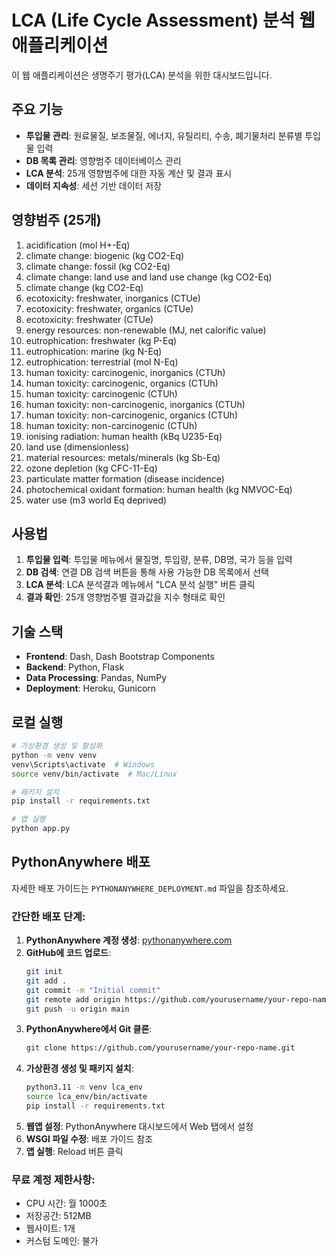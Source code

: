 # LCA (Life Cycle Assessment) 분석 웹 애플리케이션

이 웹 애플리케이션은 생명주기 평가(LCA) 분석을 위한 대시보드입니다.

## 주요 기능

- **투입물 관리**: 원료물질, 보조물질, 에너지, 유틸리티, 수송, 폐기물처리 분류별 투입물 입력
- **DB 목록 관리**: 영향범주 데이터베이스 관리
- **LCA 분석**: 25개 영향범주에 대한 자동 계산 및 결과 표시
- **데이터 지속성**: 세션 기반 데이터 저장

## 영향범주 (25개)

1. acidification (mol H+-Eq)
2. climate change: biogenic (kg CO2-Eq)
3. climate change: fossil (kg CO2-Eq)
4. climate change: land use and land use change (kg CO2-Eq)
5. climate change (kg CO2-Eq)
6. ecotoxicity: freshwater, inorganics (CTUe)
7. ecotoxicity: freshwater, organics (CTUe)
8. ecotoxicity: freshwater (CTUe)
9. energy resources: non-renewable (MJ, net calorific value)
10. eutrophication: freshwater (kg P-Eq)
11. eutrophication: marine (kg N-Eq)
12. eutrophication: terrestrial (mol N-Eq)
13. human toxicity: carcinogenic, inorganics (CTUh)
14. human toxicity: carcinogenic, organics (CTUh)
15. human toxicity: carcinogenic (CTUh)
16. human toxicity: non-carcinogenic, inorganics (CTUh)
17. human toxicity: non-carcinogenic, organics (CTUh)
18. human toxicity: non-carcinogenic (CTUh)
19. ionising radiation: human health (kBq U235-Eq)
20. land use (dimensionless)
21. material resources: metals/minerals (kg Sb-Eq)
22. ozone depletion (kg CFC-11-Eq)
23. particulate matter formation (disease incidence)
24. photochemical oxidant formation: human health (kg NMVOC-Eq)
25. water use (m3 world Eq deprived)

## 사용법

1. **투입물 입력**: 투입물 메뉴에서 물질명, 투입량, 분류, DB명, 국가 등을 입력
2. **DB 검색**: 연결 DB 검색 버튼을 통해 사용 가능한 DB 목록에서 선택
3. **LCA 분석**: LCA 분석결과 메뉴에서 "LCA 분석 실행" 버튼 클릭
4. **결과 확인**: 25개 영향범주별 결과값을 지수 형태로 확인

## 기술 스택

- **Frontend**: Dash, Dash Bootstrap Components
- **Backend**: Python, Flask
- **Data Processing**: Pandas, NumPy
- **Deployment**: Heroku, Gunicorn

## 로컬 실행

```bash
# 가상환경 생성 및 활성화
python -m venv venv
venv\Scripts\activate  # Windows
source venv/bin/activate  # Mac/Linux

# 패키지 설치
pip install -r requirements.txt

# 앱 실행
python app.py
```

## PythonAnywhere 배포

자세한 배포 가이드는 `PYTHONANYWHERE_DEPLOYMENT.md` 파일을 참조하세요.

### 간단한 배포 단계:

1. **PythonAnywhere 계정 생성**: [pythonanywhere.com](https://www.pythonanywhere.com)
2. **GitHub에 코드 업로드**:
   ```bash
   git init
   git add .
   git commit -m "Initial commit"
   git remote add origin https://github.com/yourusername/your-repo-name.git
   git push -u origin main
   ```
3. **PythonAnywhere에서 Git 클론**:
   ```bash
   git clone https://github.com/yourusername/your-repo-name.git
   ```
4. **가상환경 생성 및 패키지 설치**:
   ```bash
   python3.11 -m venv lca_env
   source lca_env/bin/activate
   pip install -r requirements.txt
   ```
5. **웹앱 설정**: PythonAnywhere 대시보드에서 Web 탭에서 설정
6. **WSGI 파일 수정**: 배포 가이드 참조
7. **앱 실행**: Reload 버튼 클릭

### 무료 계정 제한사항:
- CPU 시간: 월 1000초
- 저장공간: 512MB
- 웹사이트: 1개
- 커스텀 도메인: 불가 